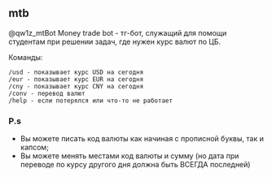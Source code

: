 ## mtb
@qw1z_mtBot
Money trade bot - тг-бот, служащий для помощи студентам при решении задач, где нужен курс валют по ЦБ.

Команды:
```
/usd - показывает курс USD на сегодня  
/eur - показывает курс EUR на сегодня  
/cny - показывает курс CNY на сегодня  
/conv - перевод валют 
/help - если потерялся или что-то не работает
```
### P.s
- Вы можете писать код валюты как начиная с прописной буквы, так и капсом;
- Вы можете менять местами код валюты и сумму (но дата при переводе по курсу другого дня должна быть ВСЕГДА последней)
